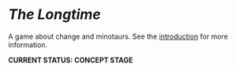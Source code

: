 # *The Longtime*

A game about change and minotaurs. See the [introduction](./doc/intro.md) for more information.

**CURRENT STATUS: CONCEPT STAGE**
